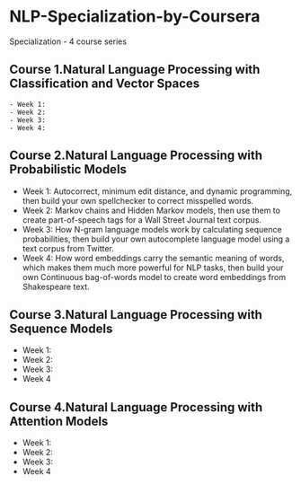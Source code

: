 # NLP-Specialization-by-Coursera
Specialization - 4 course series 

## Course 1.Natural Language Processing with Classification and Vector Spaces
    - Week 1:
    - Week 2:
    - Week 3:
    - Week 4: 

## Course 2.Natural Language Processing with Probabilistic Models
   - Week 1: Autocorrect, minimum edit distance, and dynamic programming, then build your own spellchecker to correct misspelled words.
   - Week 2: Markov chains and Hidden Markov models, then use them to create part-of-speech tags for a Wall Street Journal text corpus.
   - Week 3: How N-gram language models work by calculating sequence probabilities, then build your own autocomplete language model using a text corpus from Twitter.
   - Week 4: How word embeddings carry the semantic meaning of words, which makes them much more powerful for NLP tasks, then build your own Continuous bag-of-words model to create word embeddings from Shakespeare text.
## Course 3.Natural Language Processing with Sequence Models
   - Week 1:
   - Week 2:
   - Week 3:
   - Week 4
## Course 4.Natural Language Processing with Attention Models
   - Week 1:
   - Week 2:
   - Week 3:
   - Week 4

